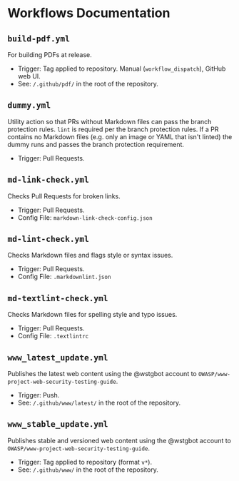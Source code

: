 # Workflows Documentation

## `build-pdf.yml`

For building PDFs at release.

- Trigger: Tag applied to repository. Manual (`workflow_dispatch`), GitHub web UI.
- See: `/.github/pdf/` in the root of the repository.

## `dummy.yml`

Utility action so that PRs without Markdown files can pass the branch protection rules. `lint` is required per the branch protection rules. If a PR contains no Markdown files (e.g. only an image or YAML that isn't linted) the dummy runs and passes the branch protection requirement.

- Trigger: Pull Requests.

## `md-link-check.yml`

Checks Pull Requests for broken links.

- Trigger: Pull Requests.
- Config File: `markdown-link-check-config.json`

## `md-lint-check.yml`

Checks Markdown files and flags style or syntax issues.

- Trigger: Pull Requests.
- Config File: `.markdownlint.json`

## `md-textlint-check.yml`

Checks Markdown files for spelling style and typo issues.

- Trigger: Pull Requests.
- Config File: `.textlintrc`

## `www_latest_update.yml`

Publishes the latest web content using the @wstgbot account to `OWASP/www-project-web-security-testing-guide`.

- Trigger: Push.
- See: `/.github/www/latest/` in the root of the repository.

## `www_stable_update.yml`

Publishes stable and versioned web content using the @wstgbot account to `OWASP/www-project-web-security-testing-guide`.

- Trigger: Tag applied to repository (format `v*`).
- See: `/.github/www/` in the root of the repository.
